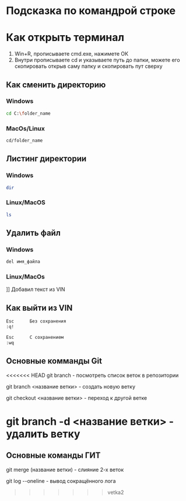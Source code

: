 # Подсказка по командрой строке

 # Как открыть терминал
 1. Win+R, прописываете cmd.exe, нажимете ОК
 2. Внутри прописываете cd и указываете путь до папки, можете его скопировать открыв саму папку и скопировать пут сверху

## Как сменить директорию

### Windows
```sh
cd C:\folder_name
```

### MacOs/Linux
```sh
cd/folder_name
```
## Листинг директории
### Windows
```sh
dir
```
### Linux/MacOS
```sh
ls
```

## Удалить файл
### Windows
```sh
del имя_файла
```
### Linux/MacOs
]]
Добавил текст из VIN
## Как выйти из VIN
```sh
Esc      Без сохранения
:q!
````
```sh
Esc      С сохранением
:wq
```
## Основные комманды Git

<<<<<<< HEAD
git branch - посмотреть список веток в репозитории

git branch <название ветки> - создать новую ветку

git checkout <название ветки> - переход к другой ветке 

git branch -d <название ветки> - удалить ветку
=======
## Основные команды ГИТ

git merge (название ветки) - слияние 2-х веток

git log --oneline - вывод сокращённого лога
>>>>>>> vetka2
